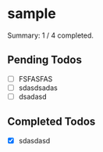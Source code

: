 # sample

Summary: 1 / 4 completed.

## Pending Todos
- [ ] FSFASFAS
- [ ] sdasdsadas
- [ ] dsadasd

## Completed Todos
- [x] sdasdasd
